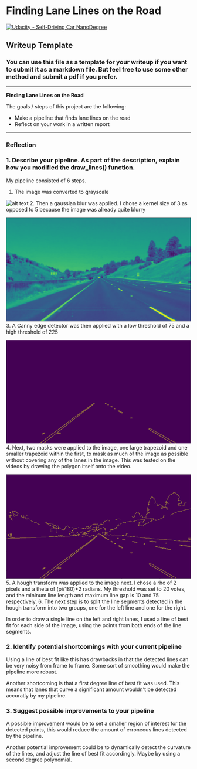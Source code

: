 # **Finding Lane Lines on the Road** 
[![Udacity - Self-Driving Car NanoDegree](https://s3.amazonaws.com/udacity-sdc/github/shield-carnd.svg)](http://www.udacity.com/drive)

## Writeup Template

### You can use this file as a template for your writeup if you want to submit it as a markdown file. But feel free to use some other method and submit a pdf if you prefer.

---

**Finding Lane Lines on the Road**

The goals / steps of this project are the following:
* Make a pipeline that finds lane lines on the road
* Reflect on your work in a written report


[//]: # (Image References)

[image1]: ./examples/grayscale.jpg "Grayscale"
[image2]: ./reference_images/Gaussian_blue.png "Gaussian"
[image3]: ./reference_images/masked.png "Masked"
[image4]: ./reference_images/Canny.png "Canny"

---

### Reflection

### 1. Describe your pipeline. As part of the description, explain how you modified the draw_lines() function.

My pipeline consisted of 6 steps. 
1. The image was converted to grayscale

![alt text][image1]
2. Then a gaussian blur was applied. I chose a kernel size of 3 as opposed to 5 because the image was already quite blurry

![alt text][image2]
3. A Canny edge detector was then applied with a low threshold of 75 and a high threshold of 225

![alt text][image3]
4. Next, two masks were applied to the image, one large trapezoid and one smaller trapezoid within the first, to mask as much of the image as possible without covering any of the lanes in the image. This was tested on the videos by drawing the polygon itself onto the video.

![alt text][image4]
5. A hough transform was applied to the image next. I chose a rho of 2 pixels and a theta of (pi/180)\*2 radians. My threshold was set to 20 votes, and the mininum line length and maximum line gap is 10 and 75 respectively. 
6. The next step is to split the line segments detected in the hough transform into two groups, one for the left line and one for the right. 

In order to draw a single line on the left and right lanes, I used a line of best fit for each side of the image, using the points from both ends of the line segments. 

### 2. Identify potential shortcomings with your current pipeline

Using a line of best fit like this has drawbacks in that the detected lines can be very noisy from frame to frame. Some sort of smoothing would make the pipeline more robust.  

Another shortcoming is that a first degree line of best fit was used. This means that lanes that curve a significant amount wouldn't be detected accuratly by my pipeline. 


### 3. Suggest possible improvements to your pipeline

A possible improvement would be to set a smaller region of interest for the detected points, this would reduce the amount of erroneous lines detected by the pipeline. 

Another potential improvement could be to dynamically detect the curvature of the lines, and adjust the line of best fit accordingly. Maybe by using a second degree polynomial. 

